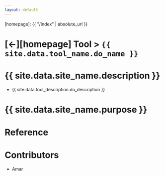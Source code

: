 ```yaml
---
layout: default
---
```



[//]: #(Reference)
[homepage]:   {{ "/index" | absolute_url }}

# [&larr;][homepage] Tool > `{{ site.data.tool_name.do_name }}`
# {{ site.data.site_name.description }}
- {{ site.data.tool_description.do_description }}

# {{ site.data.site_name.purpose }}

# Reference

# Contributors
- Amar
